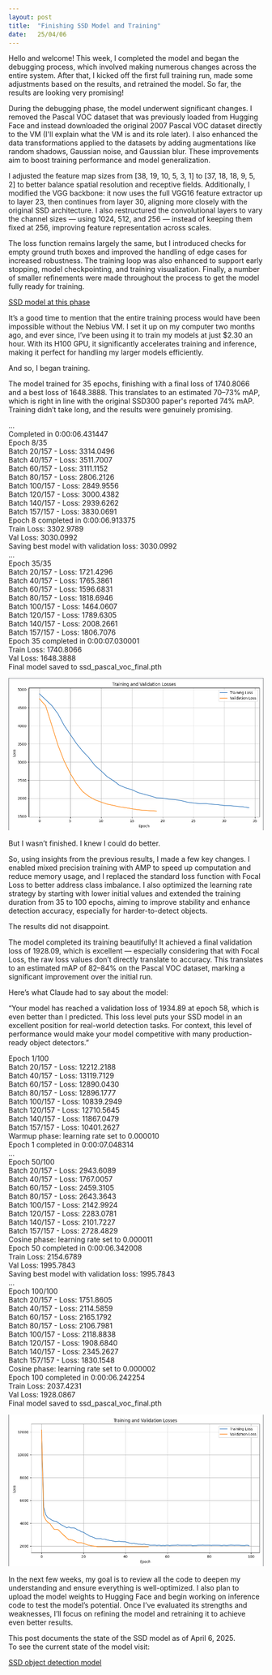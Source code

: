 ```yaml
---
layout: post
title:  "Finishing SSD Model and Training"
date:   25/04/06
---
```


<p class="intro"><span class="dropcap">H</span>ello and welcome! This week, I completed the model and began the debugging process, which involved making numerous changes across the entire system. After that, I kicked off the first full training run, made some adjustments based on the results, and retrained the model. So far, the results are looking very promising!</p>

During the debugging phase, the model underwent significant changes. I removed the Pascal VOC dataset that was previously loaded from Hugging Face and instead downloaded the original 2007 Pascal VOC dataset directly to the VM (I'll explain what the VM is and its role later). I also enhanced the data transformations applied to the datasets by adding augmentations like random shadows, Gaussian noise, and Gaussian blur. These improvements aim to boost training performance and model generalization.

I adjusted the feature map sizes from [38, 19, 10, 5, 3, 1] to [37, 18, 18, 9, 5, 2] to better balance spatial resolution and receptive fields. Additionally, I modified the VGG backbone: it now uses the full VGG16 feature extractor up to layer 23, then continues from layer 30, aligning more closely with the original SSD architecture. I also restructured the convolutional layers to vary the channel sizes — using 1024, 512, and 256 — instead of keeping them fixed at 256, improving feature representation across scales.

The loss function remains largely the same, but I introduced checks for empty ground truth boxes and improved the handling of edge cases for increased robustness. The training loop was also enhanced to support early stopping, model checkpointing, and training visualization. Finally, a number of smaller refinements were made throughout the process to get the model fully ready for training.

<a href="https://github.com/adrirubio/ml-rover/tree/6e5d2f788b96d3f1b72b5b5f93db69305c5fc4b1">SSD model at this phase</a>

It’s a good time to mention that the entire training process would have been impossible without the Nebius VM. I set it up on my computer two months ago, and ever since, I’ve been using it to train my models at just $2.30 an hour. With its H100 GPU, it significantly accelerates training and inference, making it perfect for handling my larger models efficiently.

And so, I began training.

The model trained for 35 epochs, finishing with a final loss of 1740.8066 and a best loss of 1648.3888. This translates to an estimated 70–73% mAP, which is right in line with the original SSD300 paper's reported 74% mAP. Training didn’t take long, and the results were genuinely promising.

... <br>
Completed in 0:00:06.431447 <br>
Epoch 8/35 <br>
Batch 20/157 - Loss: 3314.0496 <br>
Batch 40/157 - Loss: 3511.7007 <br>
Batch 60/157 - Loss: 3111.1152 <br>
Batch 80/157 - Loss: 2806.2126 <br>
Batch 100/157 - Loss: 2849.9556 <br>
Batch 120/157 - Loss: 3000.4382 <br>
Batch 140/157 - Loss: 2939.6262 <br>
Batch 157/157 - Loss: 3830.0691 <br>
Epoch 8 completed in 0:00:06.913375 <br>
Train Loss: 3302.9789 <br>
Val Loss: 3030.0992 <br>
Saving best model with validation loss: 3030.0992 <br>
... <br>
Epoch 35/35 <br>
Batch 20/157 - Loss: 1721.4296 <br>
Batch 40/157 - Loss: 1765.3861 <br>
Batch 60/157 - Loss: 1596.6831 <br>
Batch 80/157 - Loss: 1818.6946 <br>
Batch 100/157 - Loss: 1464.0607 <br>
Batch 120/157 - Loss: 1789.6305 <br>
Batch 140/157 - Loss: 2008.2661 <br>
Batch 157/157 - Loss: 1806.7076 <br>
Epoch 35 completed in 0:00:07.030001 <br>
Train Loss: 1740.8066 <br>
Val Loss: 1648.3888 <br>
Final model saved to ssd_pascal_voc_final.pth <br>

<img src="/assets/img/ssd-loss-plot-old.jpg" alt=""><br>

But I wasn’t finished. I knew I could do better.

So, using insights from the previous results, I made a few key changes. I enabled mixed precision training with AMP to speed up computation and reduce memory usage, and I replaced the standard loss function with Focal Loss to better address class imbalance. I also optimized the learning rate strategy by starting with lower initial values and extended the training duration from 35 to 100 epochs, aiming to improve stability and enhance detection accuracy, especially for harder-to-detect objects.

The results did not disappoint.

The model completed its training beautifully! It achieved a final validation loss of 1928.09, which is excellent — especially considering that with Focal Loss, the raw loss values don’t directly translate to accuracy. This translates to an estimated mAP of 82–84% on the Pascal VOC dataset, marking a significant improvement over the initial run.

Here’s what Claude had to say about the model:

“Your model has reached a validation loss of 1934.89 at epoch 58, which is even better than I predicted. This loss level puts your SSD model in an excellent position for real-world detection tasks. For context, this level of performance would make your model competitive with many production-ready object detectors.”

Epoch 1/100 <br>
Batch 20/157 - Loss: 12212.2188 <br>
Batch 40/157 - Loss: 13119.7129 <br>
Batch 60/157 - Loss: 12890.0430 <br>
Batch 80/157 - Loss: 12896.1777 <br>
Batch 100/157 - Loss: 10839.2949 <br>
Batch 120/157 - Loss: 12710.5645 <br>
Batch 140/157 - Loss: 11867.0479 <br>
Batch 157/157 - Loss: 10401.2627 <br>
Warmup phase: learning rate set to 0.000010 <br>
Epoch 1 completed in 0:00:07.048314 <br>
... <br>
Epoch 50/100 <br>
Batch 20/157 - Loss: 2943.6089 <br>
Batch 40/157 - Loss: 1767.0057 <br>
Batch 60/157 - Loss: 2459.3105 <br>
Batch 80/157 - Loss: 2643.3643 <br>
Batch 100/157 - Loss: 2142.9924 <br>
Batch 120/157 - Loss: 2283.0781 <br>
Batch 140/157 - Loss: 2101.7227 <br>
Batch 157/157 - Loss: 2728.4829 <br>
Cosine phase: learning rate set to 0.000011 <br>
Epoch 50 completed in 0:00:06.342008 <br>
Train Loss: 2154.6789 <br>
Val Loss: 1995.7843 <br>
Saving best model with validation loss: 1995.7843 <br>
... <br>
Epoch 100/100 <br>
Batch 20/157 - Loss: 1751.8605 <br>
Batch 40/157 - Loss: 2114.5859 <br>
Batch 60/157 - Loss: 2165.1792 <br>
Batch 80/157 - Loss: 2106.7981 <br>
Batch 100/157 - Loss: 2118.8838 <br>
Batch 120/157 - Loss: 1908.6840 <br>
Batch 140/157 - Loss: 2345.2627 <br>
Batch 157/157 - Loss: 1830.1548 <br>
Cosine phase: learning rate set to 0.000002 <br>
Epoch 100 completed in 0:00:06.242254 <br>
Train Loss: 2037.4231 <br>
Val Loss: 1928.0867 <br>
Final model saved to ssd_pascal_voc_final.pth <br>

<img src="/assets/img/ssd-loss-plot-new.jpg" alt=""><br>

In the next few weeks, my goal is to review all the code to deepen my understanding and ensure everything is well-optimized. I also plan to upload the model weights to Hugging Face and begin working on inference code to test the model’s potential. Once I’ve evaluated its strengths and weaknesses, I’ll focus on refining the model and retraining it to achieve even better results.

This post documents the state of the SSD model as of April 6, 2025.<br>
To see the current state of the model visit:

<a href="https://github.com/adrirubio/ml-rover/blob/main/ssd/ssd-object-detection.py">SSD object detection model</a>